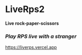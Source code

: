 # LiveRps2
**Live rock-paper-scissors** <br>

### *Play RPS live with a stranger*
https://liverps.vercel.app
